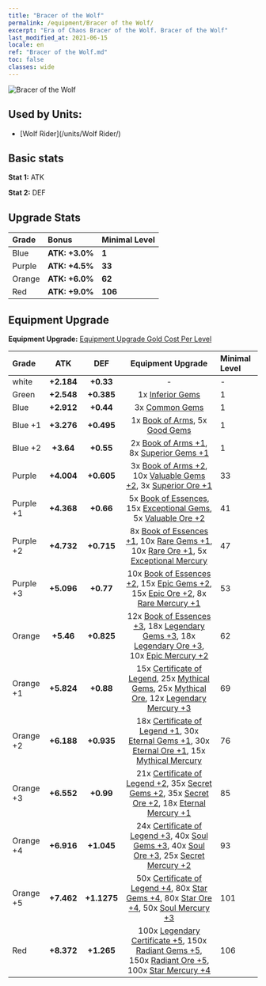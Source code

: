 ```yaml
---
title: "Bracer of the Wolf"
permalink: /equipment/Bracer of the Wolf/
excerpt: "Era of Chaos Bracer of the Wolf. Bracer of the Wolf"
last_modified_at: 2021-06-15
locale: en
ref: "Bracer of the Wolf.md"
toc: false
classes: wide
---
```


  ![Bracer of the Wolf](/images/e/e_4023.png)

## Used by Units:

* [Wolf Rider](/units/Wolf Rider/) 


## Basic stats
 **Stat 1:** ATK

 **Stat 2:** DEF

## Upgrade Stats

  |     Grade    |   Bonus | Minimal Level | 
  |:-------------|:--------|:--------------| 
  | Blue | **ATK: +3.0%** | **1** | 
  | Purple | **ATK: +4.5%** | **33** | 
  | Orange | **ATK: +6.0%** | **62** | 
  | Red | **ATK: +9.0%** | **106** | 


## Equipment Upgrade
 **Equipment Upgrade:** [Equipment Upgrade Gold Cost Per Level](/equipment/EquipmentUpgradeCostPerLevel/) 

  |          Grade      | ATK | DEF | Equipment Upgrade | Minimal Level |
  |:--------------------|:---------:|:---------:|:----------------:|:--------------|
  | white | **+2.184** | **+0.33** | - | - |
  | Green | **+2.548** | **+0.385** | 1x [Inferior Gems](/Items/mat_4/) | 1 |
  | Blue | **+2.912** | **+0.44** | 3x [Common Gems](/Items/mat_10/) | 1 |
  | Blue +1 | **+3.276** | **+0.495** | 1x [Book of Arms](/Items/mat_18/), 5x [Good Gems](/Items/mat_16/) | 1 |
  | Blue +2 | **+3.64** | **+0.55** | 2x [Book of Arms +1](/Items/mat_25/), 8x [Superior Gems +1](/Items/mat_23/) | 1 |
  | Purple | **+4.004** | **+0.605** | 3x [Book of Arms +2](/Items/mat_32/), 10x [Valuable Gems +2](/Items/mat_30/), 3x [Superior Ore +1](/Items/mat_19/) | 33 |
  | Purple +1 | **+4.368** | **+0.66** | 5x [Book of Essences](/Items/mat_39/), 15x [Exceptional Gems](/Items/mat_37/), 5x [Valuable Ore +2](/Items/mat_26/) | 41 |
  | Purple +2 | **+4.732** | **+0.715** | 8x [Book of Essences +1](/Items/mat_46/), 10x [Rare Gems +1](/Items/mat_44/), 10x [Rare Ore +1](/Items/mat_40/), 5x [Exceptional Mercury](/Items/mat_35/) | 47 |
  | Purple +3 | **+5.096** | **+0.77** | 10x [Book of Essences +2](/Items/mat_53/), 15x [Epic Gems +2](/Items/mat_51/), 15x [Epic Ore +2](/Items/mat_47/), 8x [Rare Mercury +1](/Items/mat_42/) | 53 |
  | Orange | **+5.46** | **+0.825** | 12x [Book of Essences +3](/Items/mat_60/), 18x [Legendary Gems +3](/Items/mat_58/), 18x [Legendary Ore +3](/Items/mat_54/), 10x [Epic Mercury +2](/Items/mat_49/) | 62 |
  | Orange +1 | **+5.824** | **+0.88** | 15x [Certificate of Legend](/Items/mat_67/), 25x [Mythical Gems](/Items/mat_65/), 25x [Mythical Ore](/Items/mat_61/), 12x [Legendary Mercury +3](/Items/mat_56/) | 69 |
  | Orange +2 | **+6.188** | **+0.935** | 18x [Certificate of Legend +1](/Items/mat_74/), 30x [Eternal Gems +1](/Items/mat_72/), 30x [Eternal Ore +1](/Items/mat_68/), 15x [Mythical Mercury](/Items/mat_63/) | 76 |
  | Orange +3 | **+6.552** | **+0.99** | 21x [Certificate of Legend +2](/Items/mat_81/), 35x [Secret Gems +2](/Items/mat_79/), 35x [Secret Ore +2](/Items/mat_75/), 18x [Eternal Mercury +1](/Items/mat_70/) | 85 |
  | Orange +4 | **+6.916** | **+1.045** | 24x [Certificate of Legend +3](/Items/mat_88/), 40x [Soul Gems +3](/Items/mat_86/), 40x [Soul Ore +3](/Items/mat_82/), 25x [Secret Mercury +2](/Items/mat_77/) | 93 |
  | Orange +5 | **+7.462** | **+1.1275** | 50x [Certificate of Legend +4](/Items/mat_95/), 80x [Star Gems +4](/Items/mat_93/), 80x [Star Ore +4](/Items/mat_89/), 50x [Soul Mercury +3](/Items/mat_84/) | 101 |
  | Red | **+8.372** | **+1.265** | 100x [Legendary Certificate +5](/Items/mat_102/), 150x [Radiant Gems +5](/Items/mat_100/), 150x [Radiant Ore +5](/Items/mat_96/), 100x [Star Mercury +4](/Items/mat_91/) | 106 |

